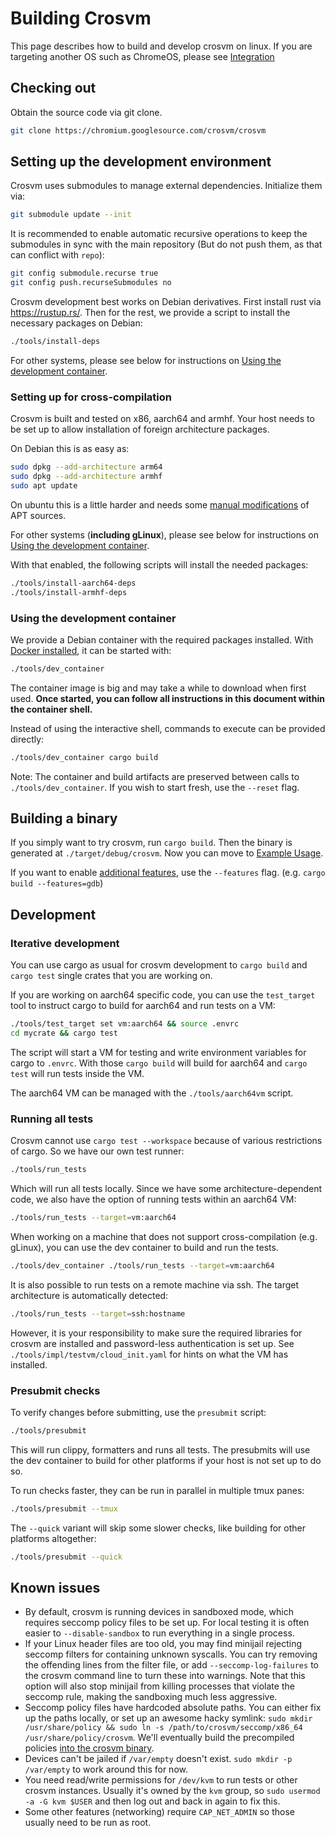 # Building Crosvm

This page describes how to build and develop crosvm on linux. If you are targeting another OS such
as ChromeOS, please see [Integration](integration/index.md)

## Checking out

Obtain the source code via git clone.

```sh
git clone https://chromium.googlesource.com/crosvm/crosvm
```

## Setting up the development environment

Crosvm uses submodules to manage external dependencies. Initialize them via:

```sh
git submodule update --init
```

It is recommended to enable automatic recursive operations to keep the submodules in sync with the
main repository (But do not push them, as that can conflict with `repo`):

```sh
git config submodule.recurse true
git config push.recurseSubmodules no
```

Crosvm development best works on Debian derivatives. First install rust via <https://rustup.rs/>.
Then for the rest, we provide a script to install the necessary packages on Debian:

```sh
./tools/install-deps
```

For other systems, please see below for instructions on
[Using the development container](#using-the-development-container).

### Setting up for cross-compilation

Crosvm is built and tested on x86, aarch64 and armhf. Your host needs to be set up to allow
installation of foreign architecture packages.

On Debian this is as easy as:

```sh
sudo dpkg --add-architecture arm64
sudo dpkg --add-architecture armhf
sudo apt update
```

On ubuntu this is a little harder and needs some
[manual modifications](https://askubuntu.com/questions/430705/how-to-use-apt-get-to-download-multi-arch-library)
of APT sources.

For other systems (**including gLinux**), please see below for instructions on
[Using the development container](#using-the-development-container).

With that enabled, the following scripts will install the needed packages:

```sh
./tools/install-aarch64-deps
./tools/install-armhf-deps
```

### Using the development container

We provide a Debian container with the required packages installed. With
[Docker installed](https://docs.docker.com/get-docker/), it can be started with:

```sh
./tools/dev_container
```

The container image is big and may take a while to download when first used. **Once started, you can
follow all instructions in this document within the container shell.**

Instead of using the interactive shell, commands to execute can be provided directly:

```sh
./tools/dev_container cargo build
```

Note: The container and build artifacts are preserved between calls to `./tools/dev_container`. If
you wish to start fresh, use the `--reset` flag.

## Building a binary

If you simply want to try crosvm, run `cargo build`. Then the binary is generated at
`./target/debug/crosvm`. Now you can move to [Example Usage](running_crosvm/example_usage.md).

If you want to enable [additional features](running_crosvm/features.md), use the `--features` flag.
(e.g. `cargo build --features=gdb`)

## Development

### Iterative development

You can use cargo as usual for crosvm development to `cargo build` and `cargo test` single crates
that you are working on.

If you are working on aarch64 specific code, you can use the `test_target` tool to instruct cargo to
build for aarch64 and run tests on a VM:

```sh
./tools/test_target set vm:aarch64 && source .envrc
cd mycrate && cargo test
```

The script will start a VM for testing and write environment variables for cargo to `.envrc`. With
those `cargo build` will build for aarch64 and `cargo test` will run tests inside the VM.

The aarch64 VM can be managed with the `./tools/aarch64vm` script.

### Running all tests

Crosvm cannot use `cargo test --workspace` because of various restrictions of cargo. So we have our
own test runner:

```sh
./tools/run_tests
```

Which will run all tests locally. Since we have some architecture-dependent code, we also have the
option of running tests within an aarch64 VM:

```sh
./tools/run_tests --target=vm:aarch64
```

When working on a machine that does not support cross-compilation (e.g. gLinux), you can use the dev
container to build and run the tests.

```sh
./tools/dev_container ./tools/run_tests --target=vm:aarch64
```

It is also possible to run tests on a remote machine via ssh. The target architecture is
automatically detected:

```sh
./tools/run_tests --target=ssh:hostname
```

However, it is your responsibility to make sure the required libraries for crosvm are installed and
password-less authentication is set up. See `./tools/impl/testvm/cloud_init.yaml` for hints on what
the VM has installed.

### Presubmit checks

To verify changes before submitting, use the `presubmit` script:

```sh
./tools/presubmit
```

This will run clippy, formatters and runs all tests. The presubmits will use the dev container to
build for other platforms if your host is not set up to do so.

To run checks faster, they can be run in parallel in multiple tmux panes:

```sh
./tools/presubmit --tmux
```

The `--quick` variant will skip some slower checks, like building for other platforms altogether:

```sh
./tools/presubmit --quick
```

## Known issues

- By default, crosvm is running devices in sandboxed mode, which requires seccomp policy files to be
  set up. For local testing it is often easier to `--disable-sandbox` to run everything in a single
  process.
- If your Linux header files are too old, you may find minijail rejecting seccomp filters for
  containing unknown syscalls. You can try removing the offending lines from the filter file, or add
  `--seccomp-log-failures` to the crosvm command line to turn these into warnings. Note that this
  option will also stop minijail from killing processes that violate the seccomp rule, making the
  sandboxing much less aggressive.
- Seccomp policy files have hardcoded absolute paths. You can either fix up the paths locally, or
  set up an awesome hacky symlink:
  `sudo mkdir /usr/share/policy && sudo ln -s /path/to/crosvm/seccomp/x86_64 /usr/share/policy/crosvm`.
  We'll eventually build the precompiled policies
  [into the crosvm binary](http://crbug.com/1052126).
- Devices can't be jailed if `/var/empty` doesn't exist. `sudo mkdir -p /var/empty` to work around
  this for now.
- You need read/write permissions for `/dev/kvm` to run tests or other crosvm instances. Usually
  it's owned by the `kvm` group, so `sudo usermod -a -G kvm $USER` and then log out and back in
  again to fix this.
- Some other features (networking) require `CAP_NET_ADMIN` so those usually need to be run as root.
